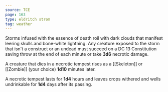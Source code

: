 ```yaml
---
source: TCE
page: 163
type: eldritch strom
tag: weather
---
```

Storms infused with the essence of death roil with dark clouds that manifest leering skulls and bone-white lightning. Any creature exposed to the storm that isn't a construct or an undead must succeed on a DC 13 Constitution saving throw at the end of each minute or take **3d6** necrotic damage.

A creature that dies in a necrotic tempest rises as a [[Skeleton]] or [[Zombie]] (your choice) **1d10** minutes later.

 A necrotic tempest lasts for **1d4** hours and leaves crops withered and wells undrinkable for **1d4** days after its passing.

